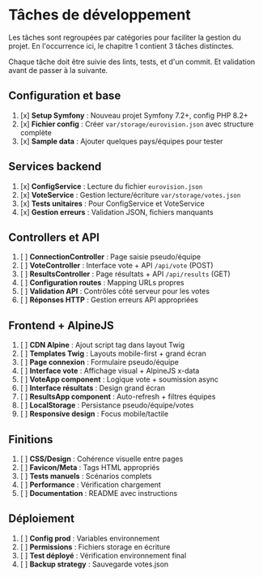 # Tâches de développement

Les tâches sont regroupées par catégories pour faciliter la gestion du projet.
En l'occurrence ici, le chapitre 1 contient 3 tâches distinctes.

Chaque tâche doit être suivie des lints, tests, et d'un commit. Et validation avant de passer à la suivante.

## Configuration et base
1. [x] **Setup Symfony** : Nouveau projet Symfony 7.2+, config PHP 8.2+
2. [x] **Fichier config** : Créer `var/storage/eurovision.json` avec structure complète
3. [x] **Sample data** : Ajouter quelques pays/équipes pour tester

## Services backend
1. [x] **ConfigService** : Lecture du fichier `eurovision.json`
2. [x] **VoteService** : Gestion lecture/écriture `var/storage/votes.json`
3. [x] **Tests unitaires** : Pour ConfigService et VoteService
4. [x] **Gestion erreurs** : Validation JSON, fichiers manquants

## Controllers et API
1. [ ] **ConnectionController** : Page saisie pseudo/équipe
2. [ ] **VoteController** : Interface vote + API `/api/vote` (POST)
3. [ ] **ResultsController** : Page résultats + API `/api/results` (GET)
4. [ ] **Configuration routes** : Mapping URLs propres
5. [ ] **Validation API** : Contrôles côté serveur pour les votes
6. [ ] **Réponses HTTP** : Gestion erreurs API appropriées

## Frontend + AlpineJS
1. [ ] **CDN Alpine** : Ajout script tag dans layout Twig
2. [ ] **Templates Twig** : Layouts mobile-first + grand écran
3. [ ] **Page connexion** : Formulaire pseudo/équipe
4. [ ] **Interface vote** : Affichage visual + AlpineJS x-data
5. [ ] **VoteApp component** : Logique vote + soumission async
6. [ ] **Interface résultats** : Design grand écran
7. [ ] **ResultsApp component** : Auto-refresh + filtres équipes
8. [ ] **LocalStorage** : Persistance pseudo/équipe/votes
9. [ ] **Responsive design** : Focus mobile/tactile

## Finitions
1. [ ] **CSS/Design** : Cohérence visuelle entre pages
2. [ ] **Favicon/Meta** : Tags HTML appropriés
3. [ ] **Tests manuels** : Scénarios complets
4. [ ] **Performance** : Vérification chargement
5. [ ] **Documentation** : README avec instructions

## Déploiement
1. [ ] **Config prod** : Variables environnement
2. [ ] **Permissions** : Fichiers storage en écriture
3. [ ] **Test déployé** : Vérification environnement final
4. [ ] **Backup strategy** : Sauvegarde votes.json
